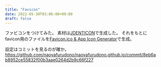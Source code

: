 ```yaml
---
title: "Favicon"
date: 2022-05-30T03:06:08+09:00
draft: false
---
```


ファビコンをつけてみた。
素材は[JDENTICON](https://jdenticon.com/#icon-nfurudono)で生成した。
それをもとにfavicon用のファイルを[Favicon.ico & App Icon Generator](https://www.favicon-generator.org/)で生成。

設定はコミットを見るのが確か。
<https://github.com/naoyafurudono/naoyafurudono.github.io/commit/8eb6ab8952ce55832f00b3aae0264d2b9c66f227>

